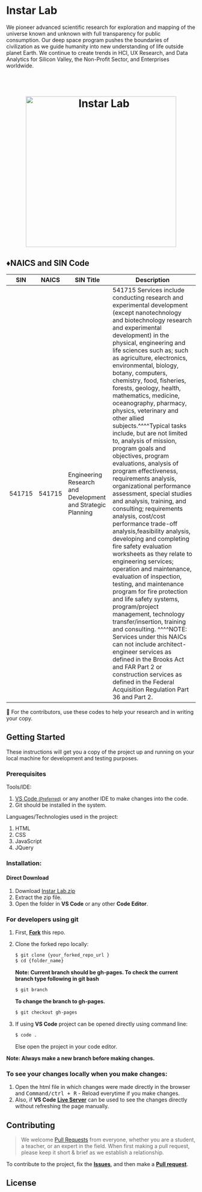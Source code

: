 # Instar Lab

We pioneer advanced scientific research for exploration and mapping of the universe known and unknown with full transparency for public consumption. Our deep space program pushes the boundaries of civilization as we guide humanity into new understanding of life outside planet Earth. We continue to create trends in HCI, UX Research, and Data Analytics for Silicon Valley, the Non-Profit Sector, and Enterprises worldwide.

<h1 align="center">
  <br>
  <img src="https://github.com/TaoFruit/instar/blob/gh-pages/img/logo/instar.png" alt="Instar Lab" width="400">
</h1>

## :diamonds:NAICS and SIN Code
| SIN 	| NAICS 	| SIN Title 	| Description 	|
|-	|-	|-	|-	|
| 541715 	| 541715 	|  Engineering Research and Development and Strategic Planning 	| 541715  Services include conducting research and experimental development (except nanotechnology and biotechnology research and experimental development) in the physical, engineering and life sciences such as; such as agriculture, electronics, environmental, biology, botany, computers, chemistry, food, fisheries, forests, geology, health, mathematics, medicine, oceanography, pharmacy, physics, veterinary and other allied subjects.^^^^Typical tasks include, but are not limited to, analysis of mission, program goals and objectives, program evaluations, analysis of program effectiveness, requirements analysis, organizational performance assessment, special studies and analysis, training, and consulting; requirements analysis, cost/cost performance trade-off analysis,feasibility analysis, developing and completing fire safety evaluation worksheets as they relate to engineering services; operation and maintenance, evaluation of inspection, testing, and maintenance program for fire protection and life safety systems, program/project management, technology transfer/insertion, training and consulting. ^^^^NOTE: Services under this NAICs can not include architect-engineer services as defined in the Brooks Act and FAR Part 2 or construction services as defined in the Federal Acquisition Regulation Part 36 and Part 2.	|

:pencil: For the contributors, use these codes to help your research and in writing your copy.

## Getting Started
  These instructions will get you a copy of the project up and running on your local machine for development and testing purposes.

### Prerequisites

  Tools/IDE:
  1. <a href="https://code.visualstudio.com/download">VS Code <small>(Preferred)</small></a> or any another IDE to make changes into the code.
  2. Git should be installed in the system.

  Languages/Technologies used in the project:
  1. HTML
  2. CSS
  3. JavaScript
  4. JQuery

### Installation:
  #### Direct Download
  1. Download <a href="https://github.com/TaoFruit/instar/archive/gh-pages.zip" target="_blank">Instar Lab.zip</a>
  2. Extract the zip file.
  3. Open the folder in <b>VS Code</b> or any other <b>Code Editor</b>.

  ### For developers using git
  1. First, <a href="https://docs.github.com/en/free-pro-team@latest/github/getting-started-with-github/fork-a-repo"><b>Fork</b></a> this repo.

  2. Clone the forked repo locally:
      ```sh
      $ git clone {your_forked_repo_url }
      $ cd {folder_name}
      ```
      **Note: Current branch should be gh-pages. To check the current branch type following in git bash**
      ```sh
      $ git branch
      ```
      <b>To change the branch to gh-pages.</b>
      
      ```sh
      $ git checkout gh-pages
      ```
      
  3. If using <b>VS Code</b> project can be opened directly using command line:
      ```sh
      $ code .
      ```
     Else open the project in your code editor.

  **Note: Always make a new branch before making changes.**


  ### To see your changes locally when you make changes:
  1. Open the html file in which changes were made directly in the browser and <kbd>Command/ctrl + R</kbd> - Reload  everytime if you make changes.
  2. Also, if <b>VS Code</b> <b><a href="https://marketplace.visualstudio.com/items?itemName=ritwickdey.LiveServer">Live Server</a></b> can be used to see the changes         directly without refreshing the page manually.


## Contributing
> We welcome <a href="https://help.github.com/en/github/collaborating-with-issues-and-pull-requests/about-pull-requests" target="_blank">Pull Requests</a> from       everyone, whether you are a student, a teacher, or an expert in the field. When first making a pull request, please keep it short &amp; brief as we establish a relationship.

To contribute to the project, fix the <a href="https://github.com/TaoFruit/instar/issues"><b>Issues</b></a>, and then make a <a href="https://github.com/TaoFruit/producelocator/pulls"><b>Pull request</b></a>.

## License


